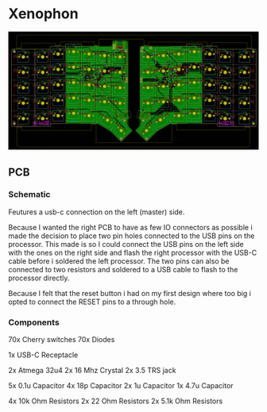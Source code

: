 # Xenophon

![Alt text](../Images/PCB_layout.png?raw=true "The PCB for the keyboard.")

## PCB

### Schematic

Feutures a usb-c connection on the left (master) side.

Because I wanted the right PCB to have as few IO connectors as possible i made the decision to place two pin holes connected to the USB pins on the processor.
This made is so I could connect the USB pins on the left side with the ones on the right side and flash the right processor with the USB-C cable before i soldered the left processor.
The two pins can also be connected to two resistors and soldered to a USB cable to flash to the processor directly.

Because I felt that the reset button i had on my first design where too big i opted to connect the RESET pins to a through hole.

### Components

70x Cherry switches
70x Diodes

1x  USB-C Receptacle

2x  Atmega 32u4
2x  16 Mhz Crystal
2x  3.5 TRS jack

5x  0.1u  Capacitor
4x  18p   Capacitor
2x  1u    Capacitor
1x  4.7u  Capacitor

4x  10k   Ohm Resistors
2x  22    Ohm Resistors
2x  5.1k  Ohm Resistors

